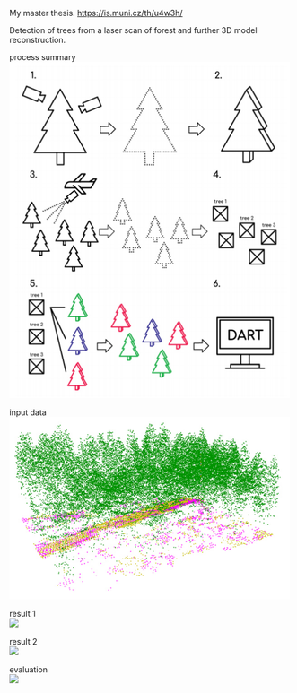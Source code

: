 My master thesis.
https://is.muni.cz/th/u4w3h/

Detection of trees from a laser scan of forest and further 3D model reconstruction.

process summary<br/>
<img width="500" src="https://github.com/ja003/Portfolio/blob/main/ForestReco/process_summary.png">

input data<br/>
<img width="500" src="https://github.com/ja003/Portfolio/blob/main/ForestReco/input_data.png">

result 1<br/>
<img width="500" src="https://github.com/ja003/Portfolio/blob/main/ForestReco/modelBig.png">

result 2<br/>
<img width="500" src="https://github.com/ja003/Portfolio/blob/main/ForestReco/model_0003b.png">

evaluation<br/>
<img width="500" src="https://github.com/ja003/Portfolio/blob/main/ForestReco/eval_00_78.png">
